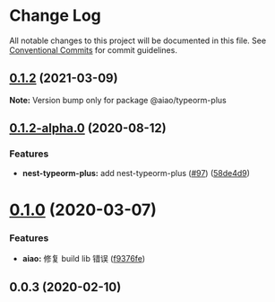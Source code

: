 # Change Log

All notable changes to this project will be documented in this file.
See [Conventional Commits](https://conventionalcommits.org) for commit guidelines.

## [0.1.2](https://github.com/aiao-io/aiao/compare/@aiao/typeorm-plus@0.1.2-alpha.0...@aiao/typeorm-plus@0.1.2) (2021-03-09)

**Note:** Version bump only for package @aiao/typeorm-plus

## [0.1.2-alpha.0](https://github.com/aiao-io/aiao/compare/@aiao/typeorm-plus@0.1.0...@aiao/typeorm-plus@0.1.2-alpha.0) (2020-08-12)

### Features

- **nest-typeorm-plus:** add nest-typeorm-plus ([#97](https://github.com/aiao-io/aiao/issues/97)) ([58de4d9](https://github.com/aiao-io/aiao/commit/58de4d9f6595824d86f59d4018ea4065c84f58fa))

# [0.1.0](https://github.com/aiao-io/aiao/compare/@aiao/typeorm-plus@0.0.3...@aiao/typeorm-plus@0.1.0) (2020-03-07)

### Features

- **aiao:** 修复 build lib 错误 ([f9376fe](https://github.com/aiao-io/aiao/commit/f9376fe1a4823cf18965187a50bc8eaad16eadfd))

## 0.0.3 (2020-02-10)
